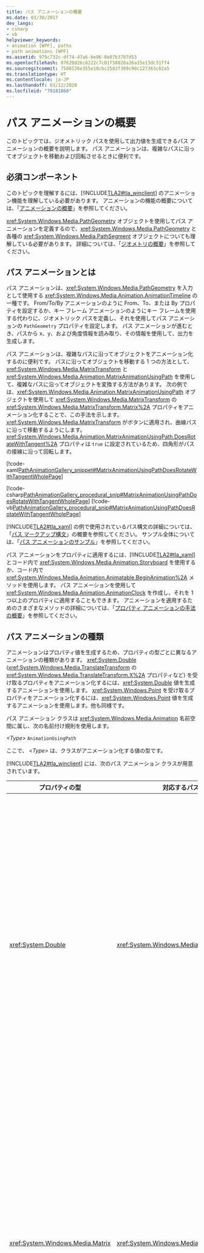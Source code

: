 ```yaml
---
title: パス アニメーションの概要
ms.date: 03/30/2017
dev_langs:
- csharp
- vb
helpviewer_keywords:
- animation [WPF], paths
- path animations [WPF]
ms.assetid: 979c732c-df74-47a6-be96-8e07b3707d53
ms.openlocfilehash: 07628d26c8222c7c01f58826a36a15e13dc31ff4
ms.sourcegitcommit: 7588136e355e10cbc2582f389c90c127363c02a5
ms.translationtype: HT
ms.contentlocale: ja-JP
ms.lasthandoff: 03/12/2020
ms.locfileid: "79181868"
---
```

# <a name="path-animations-overview"></a>パス アニメーションの概要
<a name="introduction"></a>このトピックでは、ジオメトリック パスを使用して出力値を生成できるパス アニメーションの概要を説明します。 パス アニメーションは、複雑なパスに沿ってオブジェクトを移動および回転させるときに便利です。  
  
<a name="prerequisites"></a>
## <a name="prerequisites"></a>必須コンポーネント  
 このトピックを理解するには、[!INCLUDE[TLA2#tla_winclient](../../../../includes/tla2sharptla-winclient-md.md)] のアニメーション機能を理解している必要があります。 アニメーションの機能の概要については、「[アニメーションの概要](animation-overview.md)」を参照してください。  
  
 <xref:System.Windows.Media.PathGeometry> オブジェクトを使用してパス アニメーションを定義するので、<xref:System.Windows.Media.PathGeometry> と各種の <xref:System.Windows.Media.PathSegment> オブジェクトについても理解している必要があります。 詳細については、「[ジオメトリの概要](geometry-overview.md)」を参照してください。  
  
<a name="what_is_a_path_animation"></a>
## <a name="what-is-a-path-animation"></a>パス アニメーションとは  
 パス アニメーションは、<xref:System.Windows.Media.PathGeometry> を入力として使用する <xref:System.Windows.Media.Animation.AnimationTimeline> の一種です。 From/To/By アニメーションのように From、To、または By プロパティを設定するか、キー フレーム アニメーションのようにキー フレームを使用する代わりに、ジオメトリック パスを定義し、それを使用してパス アニメーションの `PathGeometry` プロパティを設定します。 パス アニメーションが進むとき、パスから x、y、および角度情報を読み取り、その情報を使用して、出力を生成します。  
  
 パス アニメーションは、複雑なパスに沿ってオブジェクトをアニメーション化するのに便利です。 パスに沿ってオブジェクトを移動する 1 つの方法として、<xref:System.Windows.Media.MatrixTransform> と <xref:System.Windows.Media.Animation.MatrixAnimationUsingPath> を使用して、複雑なパスに沿ってオブジェクトを変換する方法があります。 次の例では、<xref:System.Windows.Media.Animation.MatrixAnimationUsingPath> オブジェクトを使用して <xref:System.Windows.Media.MatrixTransform> の <xref:System.Windows.Media.MatrixTransform.Matrix%2A> プロパティをアニメーション化することで、この手法を示します。 <xref:System.Windows.Media.MatrixTransform> がボタンに適用され、曲線パスに沿って移動するようにします。 <xref:System.Windows.Media.Animation.MatrixAnimationUsingPath.DoesRotateWithTangent%2A> プロパティは `true` に設定されているため、四角形がパスの接線に沿って回転します。  
  
 [!code-xaml[PathAnimationGallery_snippet#MatrixAnimationUsingPathDoesRotateWithTangentWholePage](~/samples/snippets/csharp/VS_Snippets_Wpf/PathAnimationGallery_snippet/CS/matrixanimationusingpathdoesrotatewithtangentexample.xaml#matrixanimationusingpathdoesrotatewithtangentwholepage)]  
  
 [!code-csharp[PathAnimationGallery_procedural_snip#MatrixAnimationUsingPathDoesRotateWithTangentWholePage](~/samples/snippets/csharp/VS_Snippets_Wpf/PathAnimationGallery_procedural_snip/CSharp/MatrixAnimationUsingPathDoesRotateWithTangentExample.cs#matrixanimationusingpathdoesrotatewithtangentwholepage)]
 [!code-vb[PathAnimationGallery_procedural_snip#MatrixAnimationUsingPathDoesRotateWithTangentWholePage](~/samples/snippets/visualbasic/VS_Snippets_Wpf/PathAnimationGallery_procedural_snip/VisualBasic/MatrixAnimationUsingPathDoesRotateWithTangentExample.vb#matrixanimationusingpathdoesrotatewithtangentwholepage)]  
  
 [!INCLUDE[TLA2#tla_xaml](../../../../includes/tla2sharptla-xaml-md.md)] の例で使用されているパス構文の詳細については、「[パス マークアップ構文](path-markup-syntax.md)」の概要を参照してください。 サンプル全体については、「[パス アニメーションのサンプル](https://github.com/Microsoft/WPF-Samples/tree/master/Animation/PathAnimations)」を参照してください。  
  
 パス アニメーションをプロパティに適用するには、[!INCLUDE[TLA2#tla_xaml](../../../../includes/tla2sharptla-xaml-md.md)] とコード内で <xref:System.Windows.Media.Animation.Storyboard> を使用するか、コード内で <xref:System.Windows.Media.Animation.Animatable.BeginAnimation%2A> メソッドを使用します。 パス アニメーションを使用して <xref:System.Windows.Media.Animation.AnimationClock> を作成し、それを 1 つ以上のプロパティに適用することもできます。 アニメーションを適用するためのさまざまなメソッドの詳細については、「[プロパティ アニメーションの手法の概要](property-animation-techniques-overview.md)」を参照してください。  
  
<a name="animation_types"></a>
## <a name="path-animation-types"></a>パス アニメーションの種類  
 アニメーションはプロパティ値を生成するため、プロパティの型ごとに異なるアニメーションの種類があります。 <xref:System.Double> (<xref:System.Windows.Media.TranslateTransform> の <xref:System.Windows.Media.TranslateTransform.X%2A> プロパティなど) を受け取るプロパティをアニメーション化するには、<xref:System.Double> 値を生成するアニメーションを使用します。 <xref:System.Windows.Point> を受け取るプロパティをアニメーション化するには、<xref:System.Windows.Point> 値を生成するアニメーションを使用します。他も同様です。  
  
 パス アニメーション クラスは <xref:System.Windows.Media.Animation> 名前空間に属し、次の名前付け規則を使用します。  
  
 *\<Type>* `AnimationUsingPath`  
  
 ここで、 *\<Type>* は、クラスがアニメーション化する値の型です。  
  
 [!INCLUDE[TLA2#tla_winclient](../../../../includes/tla2sharptla-winclient-md.md)] には、次のパス アニメーション クラスが用意されています。  
  
|プロパティの型|対応するパス アニメーション クラス|例|  
|-------------------|----------------------------------------|-------------|  
|<xref:System.Double>|<xref:System.Windows.Media.Animation.DoubleAnimationUsingPath>|[パスに沿ってオブジェクトをアニメーション化する (ダブル アニメーション)](how-to-animate-an-object-along-a-path-double-animation.md)|  
|<xref:System.Windows.Media.Matrix>|<xref:System.Windows.Media.Animation.MatrixAnimationUsingPath>|[パスに沿ってオブジェクトをアニメーション化する (行列アニメーション)](how-to-animate-an-object-along-a-path-matrix-animation.md)|  
|<xref:System.Windows.Point>|<xref:System.Windows.Media.Animation.PointAnimationUsingPath>|[パスに沿ってオブジェクトをアニメーション化する (ポイント アニメーション)](how-to-animate-an-object-along-a-path-point-animation.md)|  
  
 <xref:System.Windows.Media.Animation.MatrixAnimationUsingPath> では、その <xref:System.Windows.Media.Animation.MatrixAnimationUsingPath.PathGeometry%2A> から <xref:System.Windows.Media.Matrix> 値が生成されます。 <xref:System.Windows.Media.Animation.MatrixAnimationUsingPath> を <xref:System.Windows.Media.MatrixTransform> と共に使用すると、パスに沿ってオブジェクトを移動できます。 また、<xref:System.Windows.Media.Animation.MatrixAnimationUsingPath> の <xref:System.Windows.Media.Animation.MatrixAnimationUsingPath.DoesRotateWithTangent%2A> プロパティを `true` に設定すると、パスの曲線に沿ってオブジェクトが回転します。  
  
 <xref:System.Windows.Media.Animation.PointAnimationUsingPath> では、その <xref:System.Windows.Media.Animation.PointAnimationUsingPath.PathGeometry%2A> の x と y の座標から <xref:System.Windows.Point> 値が生成されます。 <xref:System.Windows.Media.Animation.PointAnimationUsingPath> を使用して <xref:System.Windows.Point> 値を受け取るプロパティをアニメーション化すると、パスに沿ってオブジェクトを移動できます。 <xref:System.Windows.Media.Animation.PointAnimationUsingPath> ではオブジェクトを回転できません。  
  
 <xref:System.Windows.Media.Animation.DoubleAnimationUsingPath> では、その <xref:System.Windows.Media.Animation.DoubleAnimationUsingPath.PathGeometry%2A> から <xref:System.Double> 値が生成されます。 <xref:System.Windows.Media.Animation.DoubleAnimationUsingPath.Source%2A> プロパティを設定すると、<xref:System.Windows.Media.Animation.DoubleAnimationUsingPath> で、パスの x 座標、y 座標、角度のどれを出力として使用するかを指定できます。 <xref:System.Windows.Media.Animation.DoubleAnimationUsingPath> を使用すると、オブジェクトを回転したり、x 軸または y 軸に沿って移動したりすることができます。  
  
<a name="pathanimationinput"></a>
## <a name="path-animation-input"></a>パス アニメーションの入力  
 各パス アニメーション クラスには、その入力を指定するための <xref:System.Windows.Media.PathGeometry> プロパティが用意されています。 パス アニメーションでは、<xref:System.Windows.Media.PathGeometry> を使用してその出力値が生成されます。 <xref:System.Windows.Media.PathGeometry> クラスを使用すると、円弧、曲線、直線で構成される複数の複雑な図形を記述できます。  
  
 <xref:System.Windows.Media.PathGeometry> の中核となるのは、<xref:System.Windows.Media.PathFigure> オブジェクトのコレクションです。これらのオブジェクトがこのような名前である理由は、各図形によって、<xref:System.Windows.Media.PathGeometry> 内に個別の形状が記述されることです。 各 <xref:System.Windows.Media.PathFigure> は 1 つ以上の <xref:System.Windows.Media.PathSegment> オブジェクトで構成され、このそれぞれで図形のセグメントが記述されます。  
  
 多くの種類のセグメントがあります。  
  
|セグメントの種類|説明|  
|------------------|-----------------|  
|<xref:System.Windows.Media.ArcSegment>|2 つの点を結ぶ楕円の円弧を作成します。|  
|<xref:System.Windows.Media.BezierSegment>|2 つの点を結ぶ 3 次ベジエ曲線を作成します。|  
|<xref:System.Windows.Media.LineSegment>|2 つの点を結ぶ直性を作成します。|  
|<xref:System.Windows.Media.PolyBezierSegment>|一続きの 3 次ベジエ曲線を作成します。|  
|<xref:System.Windows.Media.PolyLineSegment>|一続きの直線を作成します。|  
|<xref:System.Windows.Media.PolyQuadraticBezierSegment>|一続きの 2 次ベジエ曲線を作成します。|  
|<xref:System.Windows.Media.QuadraticBezierSegment>|2 次ベジエ曲線を作成します。|  
  
 <xref:System.Windows.Media.PathFigure> 内のセグメントは 1 つの幾何学図形に結合され、各セグメントの終点が次のセグメントの始点として使用されます。 <xref:System.Windows.Media.PathFigure> の <xref:System.Windows.Media.PathFigure.StartPoint%2A> プロパティでは、最初のセグメントが描画されるときの開始地点を指定します。 後続の各セグメントは、前のセグメントの終点から始まります。 たとえば、`10,50` から `10,150` までの垂直線を定義するには、<xref:System.Windows.Media.PathFigure.StartPoint%2A> プロパティを `10,50` に設定し、<xref:System.Windows.Media.LineSegment.Point%2A> プロパティを `10,150` に設定して <xref:System.Windows.Media.LineSegment> を作成します。  
  
 <xref:System.Windows.Media.PathGeometry> オブジェクトの詳細については、「[ジオメトリの概要](geometry-overview.md)」を参照してください。  
  
 [!INCLUDE[TLA2#tla_xaml](../../../../includes/tla2sharptla-xaml-md.md)] では、特殊な省略構文を使用して <xref:System.Windows.Media.PathGeometry> の <xref:System.Windows.Media.PathGeometry.Figures%2A> プロパティを設定することもできます。 詳細については、「[パス マークアップ構文](path-markup-syntax.md)」の概要を参照してください。  
  
 [!INCLUDE[TLA2#tla_xaml](../../../../includes/tla2sharptla-xaml-md.md)] の例で使用されているパス構文の詳細については、「[パス マークアップ構文](path-markup-syntax.md)」の概要を参照してください。  
  
## <a name="see-also"></a>関連項目

- [パス アニメーションのサンプル](https://github.com/Microsoft/WPF-Samples/tree/master/Animation/PathAnimations)
- [パス マークアップ構文](path-markup-syntax.md)
- [パス アニメーションに関する「方法」トピック](path-animation-how-to-topics.md)
- [アニメーションの概要](animation-overview.md)
- [プロパティ アニメーションの手法の概要](property-animation-techniques-overview.md)
